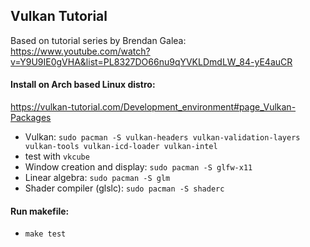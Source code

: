 
## Vulkan Tutorial

Based on tutorial series by Brendan Galea: https://www.youtube.com/watch?v=Y9U9IE0gVHA&list=PL8327DO66nu9qYVKLDmdLW_84-yE4auCR

#### Install on Arch based Linux distro:
https://vulkan-tutorial.com/Development_environment#page_Vulkan-Packages

* Vulkan: `sudo pacman -S vulkan-headers vulkan-validation-layers vulkan-tools vulkan-icd-loader vulkan-intel`
* test with `vkcube`
* Window creation and display: `sudo pacman -S glfw-x11`
* Linear algebra: `sudo pacman -S glm`
* Shader compiler (glslc): `sudo pacman -S shaderc`

#### Run makefile:
* `make test`
